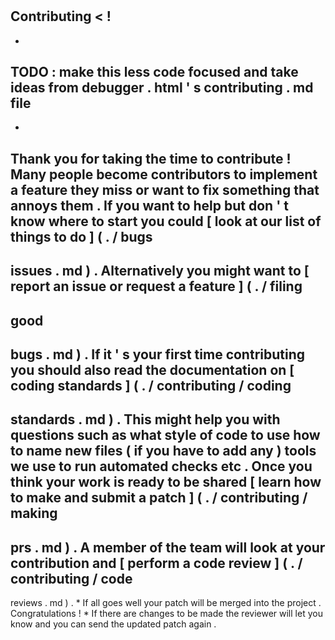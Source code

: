#
Contributing
<
!
-
-
TODO
:
make
this
less
code
focused
and
take
ideas
from
debugger
.
html
'
s
contributing
.
md
file
-
-
>
Thank
you
for
taking
the
time
to
contribute
!
Many
people
become
contributors
to
implement
a
feature
they
miss
or
want
to
fix
something
that
annoys
them
.
If
you
want
to
help
but
don
'
t
know
where
to
start
you
could
[
look
at
our
list
of
things
to
do
]
(
.
/
bugs
-
issues
.
md
)
.
Alternatively
you
might
want
to
[
report
an
issue
or
request
a
feature
]
(
.
/
filing
-
good
-
bugs
.
md
)
.
If
it
'
s
your
first
time
contributing
you
should
also
read
the
documentation
on
[
coding
standards
]
(
.
/
contributing
/
coding
-
standards
.
md
)
.
This
might
help
you
with
questions
such
as
what
style
of
code
to
use
how
to
name
new
files
(
if
you
have
to
add
any
)
tools
we
use
to
run
automated
checks
etc
.
Once
you
think
your
work
is
ready
to
be
shared
[
learn
how
to
make
and
submit
a
patch
]
(
.
/
contributing
/
making
-
prs
.
md
)
.
A
member
of
the
team
will
look
at
your
contribution
and
[
perform
a
code
review
]
(
.
/
contributing
/
code
-
reviews
.
md
)
.
*
If
all
goes
well
your
patch
will
be
merged
into
the
project
.
Congratulations
!
*
If
there
are
changes
to
be
made
the
reviewer
will
let
you
know
and
you
can
send
the
updated
patch
again
.
